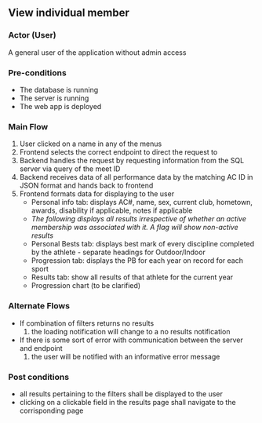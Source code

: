 ## View individual member

### Actor (User)
A general user of the application without admin access

### Pre-conditions
- The database is running
- The server is running
- The web app is deployed

### Main Flow
1. User clicked on a name in any of the menus 
2. Frontend selects the correct endpoint to direct the request to
6. Backend handles the request by requesting information from the SQL server via query of the meet ID
7. Backend receives data of all performance data by the matching AC ID in JSON format and hands back to frontend
8. Frontend formats data for displaying to the user
    - Personal info tab: displays AC#, name, sex, current club, hometown, awards, disability if applicable, notes if applicable
    - *The following displays all results irrespective of whether an active membership was associated with it. A flag will show non-active results*
    - Personal Bests tab: displays best mark of every discipline completed by the athlete - separate headings for Outdoor/Indoor
    - Progression tab: displays the PB for each year on record for each sport
    - Results tab: show all results of that athlete for the current year
    - Progression chart (to be clarified) 

### Alternate Flows
- If combination of filters returns no results
  1. the loading notification will change to a no results notification 
- If there is some sort of error with communication between the server and endpoint
  1. the user will be notified with an informative error message

### Post conditions
- all results pertaining to the filters shall be displayed to the user
- clicking on a clickable field in the results page shall navigate to the corrisponding page
